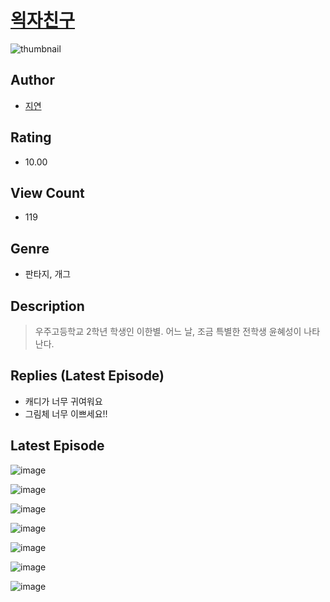 # [왹자친구](https://comic.naver.com/bestChallenge/list?titleId=810597)
![thumbnail](https://image-comic.pstatic.net/user_contents_data/challenge_comic/2023/05/24/upload_7016942703781950256_480x623.jpeg)

## Author
- [지연](https://comic.naver.com/artistTitle?id=366983)

## Rating
- 10.00

## View Count
- 119

## Genre
- 판타지, 개그

## Description
> 우주고등학교 2학년 학생인 이한별. 어느 날, 조금 특별한 전학생 윤혜성이 나타난다.

## Replies (Latest Episode)
- 캐디가 너무 귀여워요
- 그림체 너무 이쁘세요!!

## Latest Episode
![image](https://image-comic.pstatic.net/user_contents_data/challenge_comic/2023/05/24/366983/upload_7076337209554855478.jpeg)

![image](https://image-comic.pstatic.net/user_contents_data/challenge_comic/2023/05/24/366983/upload_7149520695647757925.jpeg)

![image](https://image-comic.pstatic.net/user_contents_data/challenge_comic/2023/05/24/366983/upload_3904963036308714032.jpeg)

![image](https://image-comic.pstatic.net/user_contents_data/challenge_comic/2023/05/24/366983/upload_7161064497484281958.jpeg)

![image](https://image-comic.pstatic.net/user_contents_data/challenge_comic/2023/05/25/366983/upload_3977349405949047396.jpeg)

![image](https://image-comic.pstatic.net/user_contents_data/challenge_comic/2023/05/24/366983/upload_7148163894020945970.jpeg)

![image](https://image-comic.pstatic.net/user_contents_data/challenge_comic/2023/05/24/366983/upload_3761176632408565048.jpeg)
